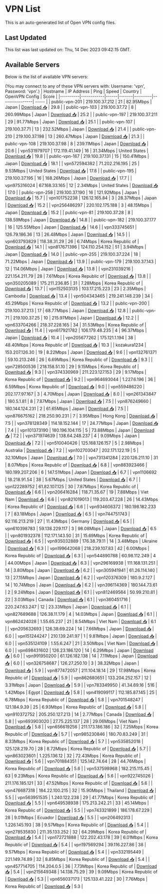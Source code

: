 # VPN List

This is an auto-generated list of Open VPN config files.

## Last Updated

This list was last updated on: Thu, 14 Dec 2023 09:42:15 GMT.

## Available Servers

Below is the list of available VPN servers:

(You may connect to any of these VPN servers with: Username: 'vpn', Password: 'vpn'.)
| Hostname | IP Address | Ping | Speed | Country | OpenVPN Config | Score |
|----------|------------|------|-------|---------|----------------| ----- |
| public-vpn-201 | 219.100.37.212 | 21 | 82.95Mbps | Japan | [Download 📥](./configs/server_0_JP.ovpn) | 29.8 |
| public-vpn-103 | 219.100.37.72 | 8 | 260.99Mbps | Japan | [Download 📥](./configs/server_1_JP.ovpn) | 25.2 |
| public-vpn-197 | 219.100.37.211 | 29 | 91.77Mbps | Japan | [Download 📥](./configs/server_2_JP.ovpn) | 25.1 |
| public-vpn-107 | 219.100.37.71 | 13 | 232.52Mbps | Japan | [Download 📥](./configs/server_3_JP.ovpn) | 21.4 |
| public-vpn-210 | 219.100.37.198 | 13 | 260.47Mbps | Japan | [Download 📥](./configs/server_4_JP.ovpn) | 21.3 |
| public-vpn-108 | 219.100.37.98 | 8 | 239.11Mbps | Japan | [Download 📥](./configs/server_5_JP.ovpn) | 20.6 |
| vpn531979707 | 172.119.41.149 | 16 | 31.34Mbps | United States | [Download 📥](./configs/server_6_US.ovpn) | 19.8 |
| public-vpn-167 | 219.100.37.131 | 15 | 150.41Mbps | Japan | [Download 📥](./configs/server_7_JP.ovpn) | 18.1 |
| vpn572594382 | 71.202.216.195 | 25 | 9.53Mbps | United States | [Download 📥](./configs/server_8_US.ovpn) | 17.8 |
| public-vpn-195 | 219.100.37.195 | 16 | 188.26Mbps | Japan | [Download 📥](./configs/server_9_JP.ovpn) | 17.7 |
| vpn975316024 | 67.168.33.165 | 12 | 2.34Mbps | United States | [Download 📥](./configs/server_10_US.ovpn) | 17.0 |
| public-vpn-258 | 219.100.37.190 | 16 | 121.92Mbps | Japan | [Download 📥](./configs/server_11_JP.ovpn) | 15.7 |
| vpn101752238 | 126.12.165.84 | 3 | 28.37Mbps | Japan | [Download 📥](./configs/server_12_JP.ovpn) | 15.2 |
| vpn256486297 | 220.102.175.188 | 3 | 48.15Mbps | Japan | [Download 📥](./configs/server_13_JP.ovpn) | 15.2 |
| public-vpn-81 | 219.100.37.28 | 8 | 138.59Mbps | Japan | [Download 📥](./configs/server_14_JP.ovpn) | 14.8 |
| public-vpn-182 | 219.100.37.177 | 16 | 125.55Mbps | Japan | [Download 📥](./configs/server_15_JP.ovpn) | 14.6 |
| vpn333745651 | 126.79.186.36 | 13 | 26.48Mbps | Japan | [Download 📥](./configs/server_16_JP.ovpn) | 14.5 |
| vpn603793829 | 118.38.31.29 | 26 | 6.74Mbps | Korea Republic of | [Download 📥](./configs/server_17_KR.ovpn) | 14.1 |
| vpn817671396 | 124.110.254.152 | 51 | 3.94Mbps | Japan | [Download 📥](./configs/server_18_JP.ovpn) | 14.0 |
| public-vpn-255 | 219.100.37.224 | 18 | 71.22Mbps | Japan | [Download 📥](./configs/server_19_JP.ovpn) | 13.9 |
| public-vpn-179 | 219.100.37.143 | 12 | 114.06Mbps | Japan | [Download 📥](./configs/server_20_JP.ovpn) | 13.8 |
| vpn231039216 | 221.154.211.79 | 28 | 7.61Mbps | Korea Republic of | [Download 📥](./configs/server_21_KR.ovpn) | 13.8 |
| vpn350205089 | 175.211.236.85 | 31 | 7.28Mbps | Korea Republic of | [Download 📥](./configs/server_22_KR.ovpn) | 13.7 |
| vpn152503135 | 103.17.215.223 | 23 | 2.35Mbps | Cambodia | [Download 📥](./configs/server_23_KH.ovpn) | 13.4 |
| vpn504343465 | 219.241.148.239 | 34 | 45.29Mbps | Korea Republic of | [Download 📥](./configs/server_24_KR.ovpn) | 13.2 |
| public-vpn-200 | 219.100.37.213 | 17 | 68.77Mbps | Japan | [Download 📥](./configs/server_25_JP.ovpn) | 12.8 |
| public-vpn-71 | 219.100.37.25 | 10 | 215.97Mbps | Japan | [Download 📥](./configs/server_26_JP.ovpn) | 12.2 |
| vpn633704266 | 218.37.228.165 | 34 | 31.53Mbps | Korea Republic of | [Download 📥](./configs/server_27_KR.ovpn) | 11.4 |
| vpn617921782 | 106.179.48.235 | 4 | 96.37Mbps | Japan | [Download 📥](./configs/server_28_JP.ovpn) | 10.4 |
| vpn205677262 | 175.121.1.194 | 38 | 48.40Mbps | Korea Republic of | [Download 📥](./configs/server_29_KR.ovpn) | 10.3 |
| kozakura1234 | 153.207.126.30 | 19 | 8.22Mbps | Japan | [Download 📥](./configs/server_30_JP.ovpn) | 9.6 |
| vpn132761371 | 59.10.213.246 | 26 | 6.69Mbps | Korea Republic of | [Download 📥](./configs/server_31_KR.ovpn) | 9.3 |
| vpn728500536 | 218.158.51.10 | 29 | 9.15Mbps | Korea Republic of | [Download 📥](./configs/server_32_KR.ovpn) | 9.3 |
| vpn374330969 | 211.223.127.153 | 29 | 9.17Mbps | Korea Republic of | [Download 📥](./configs/server_33_KR.ovpn) | 9.2 |
| vpn964693044 | 1.227.6.196 | 36 | 6.59Mbps | Korea Republic of | [Download 📥](./configs/server_34_KR.ovpn) | 9.0 |
| vpn559486220 | 202.177.97.167 | 3 | 4.70Mbps | Japan | [Download 📥](./configs/server_35_JP.ovpn) | 8.0 |
| vpn261343847 | 180.5.1.81 | 8 | 7.87Mbps | Japan | [Download 📥](./configs/server_36_JP.ovpn) | 7.5 |
| vpn876249660 | 180.144.124.231 | 2 | 61.65Mbps | Japan | [Download 📥](./configs/server_37_JP.ovpn) | 7.5 |
| vpn876675162 | 218.250.90.231 | 7 | 3.95Mbps | Hong Kong | [Download 📥](./configs/server_38_HK.ovpn) | 7.5 |
| vpn378128349 | 114.18.152.144 | 17 | 24.77Mbps | Japan | [Download 📥](./configs/server_39_JP.ovpn) | 7.4 |
| vpn101373190 | 180.196.104.115 | 5 | 73.88Mbps | Japan | [Download 📥](./configs/server_40_JP.ovpn) | 7.2 |
| vpn371974639 | 138.64.248.237 | 4 | 9.09Mbps | Japan | [Download 📥](./configs/server_41_JP.ovpn) | 7.2 |
| vpn510040426 | 125.168.126.157 | 5 | 2.98Mbps | Australia | [Download 📥](./configs/server_42_AU.ovpn) | 7.2 |
| vpn102703047 | 202.171.122.19 | 5 | 32.10Mbps | Japan | [Download 📥](./configs/server_43_JP.ovpn) | 7.0 |
| vpn731341284 | 220.126.211.10 | 31 | 8.07Mbps | Korea Republic of | [Download 📥](./configs/server_44_KR.ovpn) | 6.8 |
| vpn883923466 | 180.199.207.206 | 6 | 147.51Mbps | Japan | [Download 📥](./configs/server_45_JP.ovpn) | 6.7 |
| vpn1106692 | 18.218.91.54 | 38 | 5.67Mbps | United States | [Download 📥](./configs/server_46_US.ovpn) | 6.7 |
| vpn122289752 | 61.82.107.125 | 30 | 7.87Mbps | Korea Republic of | [Download 📥](./configs/server_47_KR.ovpn) | 6.6 |
| vpn206416284 | 118.71.35.67 | 19 | 7.88Mbps | Viet Nam | [Download 📥](./configs/server_48_VN.ovpn) | 6.6 |
| vpn821019013 | 119.203.47.228 | 26 | 14.43Mbps | Korea Republic of | [Download 📥](./configs/server_49_KR.ovpn) | 6.6 |
| vpn934606372 | 180.198.182.233 | 7 | 83.18Mbps | Japan | [Download 📥](./configs/server_50_JP.ovpn) | 6.5 |
| vpn744751743 | 92.116.213.219 | 27 | 11.43Mbps | Germany | [Download 📥](./configs/server_51_DE.ovpn) | 6.5 |
| vpn610398783 | 59.138.229.117 | 3 | 98.08Mbps | Japan | [Download 📥](./configs/server_52_JP.ovpn) | 6.5 |
| vpn801932378 | 112.171.143.50 | 31 | 15.69Mbps | Korea Republic of | [Download 📥](./configs/server_53_KR.ovpn) | 6.5 |
| vpn935032889 | 176.38.79.11 | 14 | 3.48Mbps | Ukraine | [Download 📥](./configs/server_54_UA.ovpn) | 6.3 |
| vpn199642068 | 218.239.107.83 | 42 | 6.00Mbps | Korea Republic of | [Download 📥](./configs/server_55_KR.ovpn) | 6.3 |
| vpn544890788 | 60.98.112.249 | 4 | 44.00Mbps | Japan | [Download 📥](./configs/server_56_JP.ovpn) | 6.3 |
| vpn296169938 | 111.168.131.251 | 14 | 3.80Mbps | Japan | [Download 📥](./configs/server_57_JP.ovpn) | 6.2 |
| vpn305941941 | 61.26.114.140 | 13 | 27.15Mbps | Japan | [Download 📥](./configs/server_58_JP.ovpn) | 6.2 |
| vpn120376309 | 180.9.2.127 | 14 | 10.74Mbps | Japan | [Download 📥](./configs/server_59_JP.ovpn) | 6.2 |
| vpn396114369 | 180.144.73.61 | 2 | 9.24Mbps | Japan | [Download 📥](./configs/server_60_JP.ovpn) | 6.1 |
| vpn812469564 | 50.99.210.81 | 22 | 3.03Mbps | Canada | [Download 📥](./configs/server_61_CA.ovpn) | 6.1 |
| vpn360451716 | 220.247.63.247 | 12 | 23.33Mbps | Japan | [Download 📥](./configs/server_62_JP.ovpn) | 6.1 |
| vpn827689688 | 126.38.11.179 | 4 | 14.03Mbps | Japan | [Download 📥](./configs/server_63_JP.ovpn) | 6.1 |
| vpn862424028 | 1.55.65.237 | 21 | 8.54Mbps | Viet Nam | [Download 📥](./configs/server_64_VN.ovpn) | 6.1 |
| vpn205632693 | 126.38.69.224 | 14 | 7.66Mbps | Japan | [Download 📥](./configs/server_65_JP.ovpn) | 6.0 |
| vpn151244247 | 210.139.241.97 | 1 | 9.81Mbps | Japan | [Download 📥](./configs/server_66_JP.ovpn) | 6.0 |
| vpn535124109 | 1.55.6.247 | 21 | 3.50Mbps | Viet Nam | [Download 📥](./configs/server_67_VN.ovpn) | 6.0 |
| vpn698431602 | 126.23.186.120 | 14 | 6.29Mbps | Japan | [Download 📥](./configs/server_68_JP.ovpn) | 6.0 |
| vpn991950200 | 61.126.182.138 | 14 | 7.11Mbps | Japan | [Download 📥](./configs/server_69_JP.ovpn) | 6.0 |
| vpn326758687 | 126.27.250.10 | 3 | 38.32Mbps | Japan | [Download 📥](./configs/server_70_JP.ovpn) | 5.9 |
| vpn877472057 | 211.104.18.14 | 29 | 17.98Mbps | Korea Republic of | [Download 📥](./configs/server_71_KR.ovpn) | 5.9 |
| vpn862680651 | 133.204.252.157 | 12 | 3.31Mbps | Japan | [Download 📥](./configs/server_72_JP.ovpn) | 5.9 |
| vpn783349950 | 41.34.69.16 | 516 | 1.42Mbps | Egypt | [Download 📥](./configs/server_73_EG.ovpn) | 5.8 |
| vpn419099117 | 112.185.87.145 | 25 | 6.78Mbps | Korea Republic of | [Download 📥](./configs/server_74_KR.ovpn) | 5.8 |
| vpn701548247 | 121.184.9.39 | 25 | 6.93Mbps | Korea Republic of | [Download 📥](./configs/server_75_KR.ovpn) | 5.8 |
| vpn910372752 | 205.250.127.213 | 14 | 2.77Mbps | Canada | [Download 📥](./configs/server_76_CA.ovpn) | 5.8 |
| vpn693903020 | 27.75.225.137 | 28 | 29.06Mbps | Viet Nam | [Download 📥](./configs/server_77_VN.ovpn) | 5.8 |
| vpn656619256 | 211.173.186.186 | 32 | 7.25Mbps | Korea Republic of | [Download 📥](./configs/server_78_KR.ovpn) | 5.7 |
| vpn985230846 | 180.70.83.249 | 31 | 8.33Mbps | Korea Republic of | [Download 📥](./configs/server_79_KR.ovpn) | 5.7 |
| vpn535852018 | 125.128.219.70 | 28 | 8.72Mbps | Korea Republic of | [Download 📥](./configs/server_80_KR.ovpn) | 5.7 |
| vpn863023601 | 1.225.136.12 | 32 | 72.43Mbps | Korea Republic of | [Download 📥](./configs/server_81_KR.ovpn) | 5.6 |
| vpn701884351 | 125.142.74.64 | 28 | 44.76Mbps | Korea Republic of | [Download 📥](./configs/server_82_KR.ovpn) | 5.6 |
| vpn537598968 | 182.215.115.45 | 63 | 9.23Mbps | Korea Republic of | [Download 📥](./configs/server_83_KR.ovpn) | 5.6 |
| vpn922745026 | 211.176.185.121 | 33 | 47.52Mbps | Korea Republic of | [Download 📥](./configs/server_84_KR.ovpn) | 5.6 |
| vpn476687318 | 184.22.100.215 | 32 | 15.90Mbps | Thailand | [Download 📥](./configs/server_85_TH.ovpn) | 5.5 |
| vpn563951535 | 1.240.122.238 | 29 | 41.77Mbps | Korea Republic of | [Download 📥](./configs/server_86_KR.ovpn) | 5.5 |
| vpn649538938 | 175.213.242.21 | 33 | 45.14Mbps | Korea Republic of | [Download 📥](./configs/server_87_KR.ovpn) | 5.5 |
| vpn743321899 | 186.178.67.229 | 28 | 9.01Mbps | Ecuador | [Download 📥](./configs/server_88_EC.ovpn) | 5.5 |
| vpn206492313 | 1.226.145.193 | 38 | 9.57Mbps | Korea Republic of | [Download 📥](./configs/server_89_KR.ovpn) | 5.4 |
| vpn278535830 | 211.35.133.252 | 32 | 64.29Mbps | Korea Republic of | [Download 📥](./configs/server_90_KR.ovpn) | 5.4 |
| vpn172721888 | 122.202.43.178 | 39 | 6.01Mbps | Korea Republic of | [Download 📥](./configs/server_91_KR.ovpn) | 5.4 |
| vpn197569294 | 39.116.227.86 | 38 | 9.57Mbps | Korea Republic of | [Download 📥](./configs/server_92_KR.ovpn) | 5.4 |
| vpn332195449 | 221.149.74.89 | 32 | 8.85Mbps | Korea Republic of | [Download 📥](./configs/server_93_KR.ovpn) | 5.4 |
| vpn457714705 | 114.204.0.5 | 36 | 7.73Mbps | Korea Republic of | [Download 📥](./configs/server_94_KR.ovpn) | 5.4 |
| vpn215649348 | 14.138.75.29 | 39 | 9.09Mbps | Korea Republic of | [Download 📥](./configs/server_95_KR.ovpn) | 5.3 |
| vpn656037173 | 125.133.41.222 | 30 | 7.76Mbps | Korea Republic of | [Download 📥](./configs/server_96_KR.ovpn) | 5.3 |
